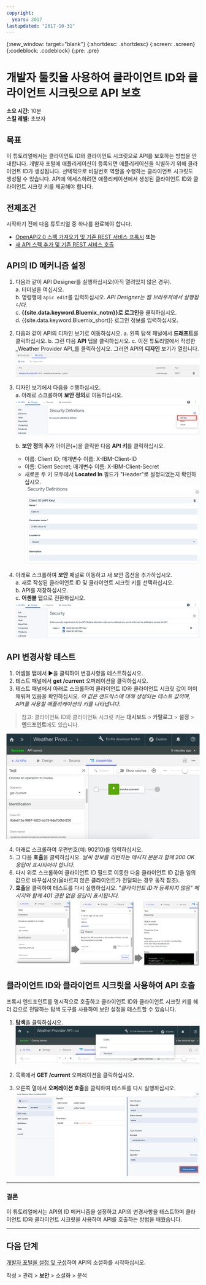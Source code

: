 ```yaml
---
copyright:
  years: 2017
lastupdated: "2017-10-31"
---
```


{:new_window: target="blank"}
{:shortdesc: .shortdesc}
{:screen: .screen}
{:codeblock: .codeblock}
{:pre: .pre}

# 개발자 툴킷을 사용하여 클라이언트 ID와 클라이언트 시크릿으로 API 보호


**소요 시간:** 10분  
**스킬 레벨:** 초보자


## 목표

이 튜토리얼에서는 클라이언트 ID와 클라이언트 시크릿으로 API를 보호하는 방법을 안내합니다. 개발자 포털에 애플리케이션이 등록되면 애플리케이션을 식별하기 위해 클라이언트 ID가 생성됩니다. 선택적으로 비밀번호 역할을 수행하는 클라이언트 시크릿도 생성될 수 있습니다. API에 액세스하려면 애플리케이션에서 생성된 클라이언트 ID와 클라이언트 시크릿 키를 제공해야 합니다.


## 전제조건
시작하기 전에 다음 튜토리얼 중 하나를 완료해야 합니다.
- [OpenAPI2.0 스펙 가져오기 및 기존 REST 서비스 프록시](tut_rest_landing.html)
**또는**  
- [새 API 스펙 추가 및 기존 REST 서비스 호출](tut_rest_landing.html)


## API의 ID 메커니즘 설정

1. 다음과 같이 API Designer를 실행하십시오(아직 열려있지 않은 경우).  
   a. 터미널을 여십시오.  
   b. 명령행에 `apic edit`를 입력하십시오. _API Designer는 웹 브라우저에서 실행됩니다._    
   c. **{{site.data.keyword.Bluemix_notm}}로 로그인**을 클릭하십시오.  
   d. {{site.data.keyword.Bluemix_short}} 로그인 정보를 입력하십시오.  

2. 다음과 같이 API의 디자인 보기로 이동하십시오.
    a. 왼쪽 탐색 패널에서 **드래프트**를 클릭하십시오. 
    b. 그런 다음 **API** 탭을 클릭하십시오.
    c. 이전 튜토리얼에서 작성한 _Weather Provider API_를 클릭하십시오. 그러면 API의 **디자인** 보기가 열립니다.  
    ![](images/1_goto_drafts_api.png)  

3. 디자인 보기에서 다음을 수행하십시오.  
   a. 아래로 스크롤하여 **보안 정의**로 이동하십시오.  
    ![](images/1b.png) 

   b. **보안 정의 추가** 아이콘(+)을 클릭한 다음 **API 키**를 클릭하십시오.  
      - 이름: Client ID; 매개변수 이름: X-IBM-Client-ID  
      - 이름: Client Secret; 매개변수 이름: X-IBM-Client-Secret  
      - 새로운 두 키 모두에서 **Located In** 필드가 "Header"로 설정되었는지 확인하십시오.  
      ![](images/2a.png)    

4. 아래로 스크롤하여 **보안** 패널로 이동하고 새 보안 옵션을 추가하십시오.  
   a. 새로 작성된 클라이언트 ID 및 클라이언트 시크릿 키를 선택하십시오.  
   b. API를 저장하십시오.  
   c. **어셈블** 탭으로 전환하십시오.  
    ![](images/3a.png) 

## API 변경사항 테스트

1. 어셈블 탭에서 ►을 클릭하여 변경사항을 테스트하십시오.
2. 테스트 패널에서 **get /current** 오퍼레이션을 클릭하십시오.
3. 테스트 패널에서 아래로 스크롤하여 클라이언트 ID와 클라이언트 시크릿 값이 이미 채워져 있음을 확인하십시오. _이 값은 샌드박스에 대해 생성되는 테스트 값이며, API를 사용할 애플리케이션의 키를 나타냅니다._  
> 참고: 클라이언트 ID와 클라이언트 시크릿 키는 **대시보드** > **카탈로그** > **설정** > **엔드포인트**에도 있습니다.  

 ![](images/test_api_keys_1.png)

4. 아래로 스크롤하여 우편번호(예: 90210)를 입력하십시오. 
5. 그 다음 **호출**을 클릭하십시오. _날씨 정보를 리턴하는 메시지 본문과 함께 200 OK 응답이 표시되어야 합니다._  
6. 다시 위로 스크롤하여 클라이언트 ID 필드로 이동한 다음 클라이언트 ID 값을 임의 값으로 바꾸십시오(올바르지 않은 클라이언트가 전달되는 경우 동작 참조).  
7. **호출**을 클릭하여 테스트를 다시 실행하십시오. _"클라이언트 ID가 등록되지 않음" 메시지와 함께 401 권한 없음 응답이 표시됩니다._  
  ![](images/test_api_keys_3.png)  
  

## 클라이언트 ID와 클라이언트 시크릿을 사용하여 API 호출

프록시 엔드포인트를 명시적으로 호출하고 클라이언트 ID와 클라이언트 시크릿 키를 헤더 값으로 전달하는 탐색 도구를 사용하여 보안 설정을 테스트할 수 있습니다.


1. **탐색**을 클릭하십시오.
    ![](images/explore_1.png)

2. 목록에서 **GET /current** 오퍼레이션을 클릭하십시오.  

3. 오른쪽 열에서 **오퍼레이션 호출**을 클릭하여 테스트를 다시 실행하십시오.  
    ![](images/4.png)  
    
---

### 결론
이 튜토리얼에서는 API의 ID 메커니즘을 설정하고 API의 변경사항을 테스트하며 클라이언트 ID와 클라이언트 시크릿을 사용하여 API를 호출하는 방법을 배웠습니다. 

---

## 다음 단계

[개발자 포털을 설정 및 구성](tut_config_dev_portal.html)하여 API의 소셜화를 시작하십시오.

작성 > 관리 > **보안** > 소셜화 > 분석
